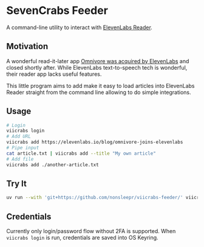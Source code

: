 # SevenCrabs Feeder

A command-line utility to interact with [ElevenLabs
Reader](https://elevenlabs.io/text-reader).

## Motivation

A wonderful read-it-later app [Omnivore was acquired by
ElevenLabs](https://elevenlabs.io/blog/omnivore-joins-elevenlabs) and closed
shortly after.
While ElevenLabs text-to-speech tech is wonderful, their reader app lacks
useful features.

This little program aims to add make it easy to load articles into ElevenLabs
Reader straight from the command line allowing to do simple integrations.

## Usage

```bash
# Login
viicrabs login
# Add URL
viicrabs add https://elevenlabs.io/blog/omnivore-joins-elevenlabs
# Pipe input
cat article.txt | viicrabs add --title "My own article"
# Add file
viicrabs add ./another-article.txt
```

## Try It

```bash
uv run --with 'git+https://github.com/nonsleepr/viicrabs-feeder/' viicrabs --help
```

## Credentials

Currently only login/password flow without 2FA is supported.
When `viicrabs login` is run, credentials are saved into OS Keyring.
